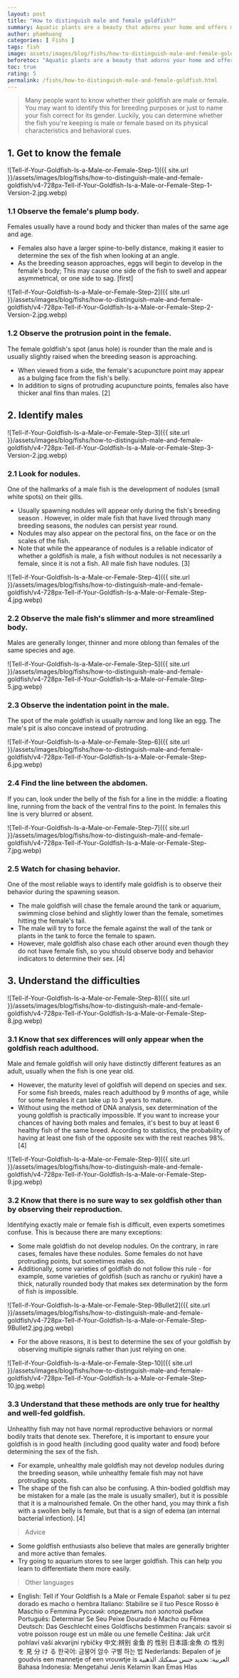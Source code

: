 ```yaml
---
layout: post
title: "How to distinguish male and female goldfish?"
summary: Aquatic plants are a beauty that adorns your home and offers many benefits for aquarium fish. The plants grown in the aquarium will remove nitrates from the water, improve water quality and inhibit algae growth. They also help increase the oxygen levels in the tank and provide a comfortable shelter for the fish. [1] Growing plants in an aquarium is a fun and easy hobby that can be enjoyable for you and your fish as well
author: phamhuong 
categories: [ Fishs ]
tags: fish
image: assets/images/blog/fishs/how-to-distinguish-male-and-female-goldfish/v4-728px-Tell-if-Your-Goldfish-Is-a-Male-or-Female-Step-10.jpg.webp
beforetoc: "Aquatic plants are a beauty that adorns your home and offers many benefits for aquarium fish. The plants grown in the aquarium will remove nitrates from the water, improve water quality and inhibit algae growth. They also help increase the oxygen levels in the tank and provide a comfortable shelter for the fish. [1] Growing plants in an aquarium is a fun and easy hobby that can be enjoyable for you and your fish as well"
toc: true
rating: 5
permalink: /fishs/how-to-distinguish-male-and-female-goldfish.html
---
```


> Many people want to know whether their goldfish are male or female. You may want to identify this for breeding purposes or just to name your fish correct for its gender. Luckily, you can determine whether the fish you're keeping is male or female based on its physical characteristics and behavioral cues.

## 1. Get to know the female

![Tell-if-Your-Goldfish-Is-a-Male-or-Female-Step-1]({{ site.url }}/assets/images/blog/fishs/how-to-distinguish-male-and-female-goldfish/v4-728px-Tell-if-Your-Goldfish-Is-a-Male-or-Female-Step-1-Version-2.jpg.webp)

### 1.1 Observe the female's plump body. 

Females usually have a round body and thicker than males of the same age and age.
- Females also have a larger spine-to-belly distance, making it easier to determine the sex of the fish when looking at an angle.
- As the breeding season approaches, eggs will begin to develop in the female's body; This may cause one side of the fish to swell and appear asymmetrical, or one side to sag. [first]

![Tell-if-Your-Goldfish-Is-a-Male-or-Female-Step-2]({{ site.url }}/assets/images/blog/fishs/how-to-distinguish-male-and-female-goldfish/v4-728px-Tell-if-Your-Goldfish-Is-a-Male-or-Female-Step-2-Version-2.jpg.webp)

### 1.2 Observe the protrusion point in the female. 

The female goldfish's spot (anus hole) is rounder than the male and is usually slightly raised when the breeding season is approaching.
- When viewed from a side, the female's acupuncture point may appear as a bulging face from the fish's belly.
- In addition to signs of protruding acupuncture points, females also have thicker anal fins than males. [2]

## 2. Identify males

![Tell-if-Your-Goldfish-Is-a-Male-or-Female-Step-3]({{ site.url }}/assets/images/blog/fishs/how-to-distinguish-male-and-female-goldfish/v4-728px-Tell-if-Your-Goldfish-Is-a-Male-or-Female-Step-3-Version-2.jpg.webp)

### 2.1 Look for nodules. 

One of the hallmarks of a male fish is the development of nodules (small white spots) on their gills.
- Usually spawning nodules will appear only during the fish's breeding season . However, in older male fish that have lived through many breeding seasons, the nodules can persist year round.
- Nodules may also appear on the pectoral fins, on the face or on the scales of the fish.
- Note that while the appearance of nodules is a reliable indicator of whether a goldfish is male, a fish without nodules is not necessarily a female, since it is not a fish. All male fish have nodules. [3]

![Tell-if-Your-Goldfish-Is-a-Male-or-Female-Step-4]({{ site.url }}/assets/images/blog/fishs/how-to-distinguish-male-and-female-goldfish/v4-728px-Tell-if-Your-Goldfish-Is-a-Male-or-Female-Step-4.jpg.webp)

### 2.2 Observe the male fish's slimmer and more streamlined body. 

Males are generally longer, thinner and more oblong than females of the same species and age.

![Tell-if-Your-Goldfish-Is-a-Male-or-Female-Step-5]({{ site.url }}/assets/images/blog/fishs/how-to-distinguish-male-and-female-goldfish/v4-728px-Tell-if-Your-Goldfish-Is-a-Male-or-Female-Step-5.jpg.webp)

### 2.3 Observe the indentation point in the male. 

The spot of the male goldfish is usually narrow and long like an egg. The male's pit is also concave instead of protruding.

![Tell-if-Your-Goldfish-Is-a-Male-or-Female-Step-6]({{ site.url }}/assets/images/blog/fishs/how-to-distinguish-male-and-female-goldfish/v4-728px-Tell-if-Your-Goldfish-Is-a-Male-or-Female-Step-6.jpg.webp)

### 2.4 Find the line between the abdomen. 


If you can, look under the belly of the fish for a line in the middle: a floating line, running from the back of the ventral fins to the point. In females this line is very blurred or absent.

![Tell-if-Your-Goldfish-Is-a-Male-or-Female-Step-7]({{ site.url }}/assets/images/blog/fishs/how-to-distinguish-male-and-female-goldfish/v4-728px-Tell-if-Your-Goldfish-Is-a-Male-or-Female-Step-7.jpg.webp)

### 2.5 Watch for chasing behavior.

One of the most reliable ways to identify male goldfish is to observe their behavior during the spawning season.
- The male goldfish will chase the female around the tank or aquarium, swimming close behind and slightly lower than the female, sometimes hitting the female's tail.
- The male will try to force the female against the wall of the tank or plants in the tank to force the female to spawn.
- However, male goldfish also chase each other around even though they do not have female fish, so you should observe body and behavior indicators to determine their sex. [4]

## 3. Understand the difficulties

![Tell-if-Your-Goldfish-Is-a-Male-or-Female-Step-8]({{ site.url }}/assets/images/blog/fishs/how-to-distinguish-male-and-female-goldfish/v4-728px-Tell-if-Your-Goldfish-Is-a-Male-or-Female-Step-8.jpg.webp)

### 3.1 Know that sex differences will only appear when the goldfish reach adulthood. 

Male and female goldfish will only have distinctly different features as an adult, usually when the fish is one year old.
- However, the maturity level of goldfish will depend on species and sex. For some fish breeds, males reach adulthood by 9 months of age, while for some females it can take up to 3 years to mature.
- Without using the method of DNA analysis, sex determination of the young goldfish is practically impossible. If you want to increase your chances of having both males and females, it's best to buy at least 6 healthy fish of the same breed. According to statistics, the probability of having at least one fish of the opposite sex with the rest reaches 98%. [4]

![Tell-if-Your-Goldfish-Is-a-Male-or-Female-Step-9]({{ site.url }}/assets/images/blog/fishs/how-to-distinguish-male-and-female-goldfish/v4-728px-Tell-if-Your-Goldfish-Is-a-Male-or-Female-Step-9.jpg.webp)

### 3.2 Know that there is no sure way to sex goldfish other than by observing their reproduction. 

Identifying exactly male or female fish is difficult, even experts sometimes confuse. This is because there are many exceptions:
-  Some male goldfish do not develop nodules. On the contrary, in rare cases, females have these nodules. Some females do not have protruding points, but sometimes males do.
-  Additionally, some varieties of goldfish do not follow this rule - for example, some varieties of goldfish (such as ranchu or ryukin) have a thick, naturally rounded body that makes sex determination by the form of fish is impossible.

![Tell-if-Your-Goldfish-Is-a-Male-or-Female-Step-9Bullet2]({{ site.url }}/assets/images/blog/fishs/how-to-distinguish-male-and-female-goldfish/v4-728px-Tell-if-Your-Goldfish-Is-a-Male-or-Female-Step-9Bullet2.jpg.jpg.webp)

- For the above reasons, it is best to determine the sex of your goldfish by observing multiple signals rather than just relying on one. 

![Tell-if-Your-Goldfish-Is-a-Male-or-Female-Step-10]({{ site.url }}/assets/images/blog/fishs/how-to-distinguish-male-and-female-goldfish/v4-728px-Tell-if-Your-Goldfish-Is-a-Male-or-Female-Step-10.jpg.webp)

### 3.3 Understand that these methods are only true for healthy and well-fed goldfish. 

Unhealthy fish may not have normal reproductive behaviors or normal bodily traits that denote sex. Therefore, it is important to ensure your goldfish is in good health (including good quality water and food) before determining the sex of the fish.
- For example, unhealthy male goldfish may not develop nodules during the breeding season, while unhealthy female fish may not have protruding spots.
- The shape of the fish can also be confusing. A thin-bodied goldfish may be mistaken for a male (as the male is usually smaller), but it is possible that it is a malnourished female. On the other hand, you may think a fish with a swollen belly is female, but that is a sign of edema (an internal bacterial infection). [4]

> Advice
- Some goldfish enthusiasts also believe that males are generally brighter and more active than females.
- Try going to aquarium stores to see larger goldfish. This can help you learn to differentiate them more easily.

> Other languages
- English: Tell if Your Goldfish Is a Male or Female Español: saber si tu pez dorado es macho o hembra Italiano: Stabilire se il tuo Pesce Rosso è Maschio o Femmina Русский: определить пол золотой рыбки Português: Determinar Se Seu Peixe Dourado é Macho ou Fêmea Deutsch: Das Geschlecht eines Goldfischs bestimmen Français: savoir si votre poisson rouge est un mâle ou une femelle Čeština: Jak určit pohlaví vaší akvarijní rybičky 中文:辨别 金鱼 的 性别 日本語:金魚 の 性別 を 見 分 け る 한국어: 금붕어 암수 구별 하는 법 Nederlands: Bepalen of je goudvis een mannetje of een vrouwtje is العربية: تحديد جنس سمكتك الذهبية Bahasa Indonesia: Mengetahui Jenis Kelamin Ikan Emas HIas
